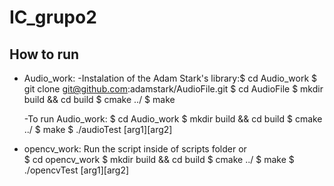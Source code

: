 # IC_grupo2


## How to run

* Audio_work:
  -Instalation of the Adam Stark's library:$ cd Audio_work
  $ git clone git@github.com:adamstark/AudioFile.git
  $ cd AudioFile
  $ mkdir build && cd build
  $ cmake ../
  $ make

  -To run Audio_work:
  $ cd Audio_work
  $ mkdir build && cd build
  $ cmake ../
  $ make
  $ ./audioTest [arg1][arg2]
* opencv_work:
    Run the script inside of scripts folder 
    or  
  $ cd opencv_work
  $ mkdir build && cd build
  $ cmake ../
  $ make
  $ ./opencvTest [arg1][arg2]

```

```
